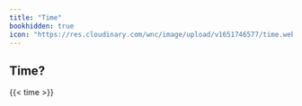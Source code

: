 ```yaml
---
title: "Time"
bookhidden: true
icon: "https://res.cloudinary.com/wnc/image/upload/v1651746577/time.webp"
---
```


## Time?

{{< time >}}
